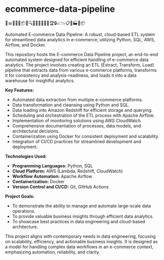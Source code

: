 # ecommerce-data-pipeline

🛒📊🌐🤖🔗📦🚀🔍📝🐍💼🏢🌟🌈🏆🔒📈📉📋🔌🏭🌌📦

Automated E-commerce Data Pipeline: A robust, cloud-based ETL system for streamlined data analytics in e-commerce, utilizing Python, SQL, AWS, Airflow, and Docker.

This repository hosts the E-commerce Data Pipeline project, an end-to-end automated system designed for efficient handling of e-commerce data analytics. The project involves creating an ETL (Extract, Transform, Load) pipeline that extracts data from various e-commerce platforms, transforms it for consistency and analysis-readiness, and loads it into a data warehouse for insightful analytics.

**Key Features:**

- Automated data extraction from multiple e-commerce platforms.
- Data transformation and cleansing using Python and SQL.
- Data loading into Amazon Redshift for efficient storage and querying.
- Scheduling and orchestration of the ETL process with Apache Airflow.
- Implementation of monitoring solutions using AWS CloudWatch.
- Comprehensive documentation of processes, data models, and architectural decisions.
- Containerization using Docker for consistent deployment and scalability.
- Integration of CI/CD practices for streamlined development and deployment.

**Technologies Used:**

- **Programming Languages:** Python, SQL
- **Cloud Platform:** AWS (Lambda, Redshift, CloudWatch)
- **Workflow Automation:** Apache Airflow
- **Containerization:** Docker
- **Version Control and CI/CD:** Git, GitHub Actions

**Project Goals:**

- To demonstrate the ability to manage and automate large-scale data operations.
- To provide valuable business insights through efficient data analytics.
- To showcase best practices in data engineering and cloud-based architecture.

This project aligns with contemporary needs in data engineering, focusing on scalability, efficiency, and actionable business insights. It is designed as a model for handling complex data workflows in an e-commerce context, emphasizing automation, reliability, and clarity.
